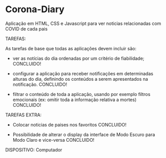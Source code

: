 # Corona-Diary

Aplicação em HTML, CSS e Javascript para ver noticias relacionadas com COVID de cada pais
  


TAREFAS:

As tarefas de base que todas as aplicações devem incluir são:

- ver as notícias do dia ordenadas por um critério de fiabilidade;    CONCLUIDO!

- configurar a aplicação para receber notificações em determinadas alturas do dia, definindo os conteúdos a serem apresentados na notificação.     CONCLUIDO!

- filtrar o conteúdo de toda a aplicação, usando por exemplo filtros emocionais (ex: omitir toda a informação relativa a mortes) CONCLUIDO!


TAREFAS EXTRA:

- Colocar noticias de paises nos favoritos CONCLUIDO!

- Possibilidade de alterar o display da interface de Modo Escuro para  Modo Claro e vice-versa CONCLUIDO!


DISPOSITIVO: Computador
